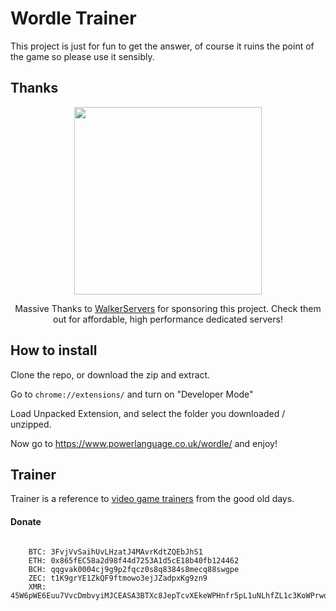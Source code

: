 # Wordle Trainer

This project is just for fun to get the answer, of course it ruins the point of the game so please use it sensibly.

## Thanks

<center>

[<img src="https://user-images.githubusercontent.com/6680615/88460516-56eac500-cecf-11ea-8552-584eaaac5297.png" width="300">](https://clients.walkerservers.com/)

Massive Thanks to <a href="https://walkerservers.com/">WalkerServers</a> for sponsoring this project. Check them out for affordable, high performance dedicated servers!
</center>

## How to install

Clone the repo, or download the zip and extract.

Go to `chrome://extensions/` and turn on "Developer Mode"

Load Unpacked Extension, and select the folder you downloaded / unzipped.

Now go to https://www.powerlanguage.co.uk/wordle/ and enjoy!

## Trainer

Trainer is a reference to [video game trainers](https://en.wikipedia.org/wiki/Trainer_(games)) from the good old days.


#### Donate

```

    BTC: 3FvjVvSaihUvLHzatJ4MAvrKdtZQEbJhS1
    ETH: 0x865fEC58a2d98f44d7253A1d5cE18b40fb124462
    BCH: qqgvak0004cj9g9p2fqcz0s8q8384s8mecq88swgpe
    ZEC: t1K9grYE1ZkQF9ftmowo3ejJZadpxKg9zn9
    XMR: 45W6pWE6Euu7VvcDmbvyiMJCEASA3BTXc8JepTcvXEkeWPHnfr5pL1uNLhfZL1c3KoWPrwqgri7YnM7y3ckxdTU91bNEDbb

```
